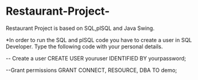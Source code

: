 # Restaurant-Project-
Restaurant Project is based on SQL,plSQL and Java Swing.

*In order to run the SQL and plSQL code you have to create a user in SQL Developer. Type the following code with your personal details.

-- Create a user
CREATE USER youruser IDENTIFIED BY yourpassword;

--Grant permissions
GRANT CONNECT, RESOURCE, DBA TO demo;
